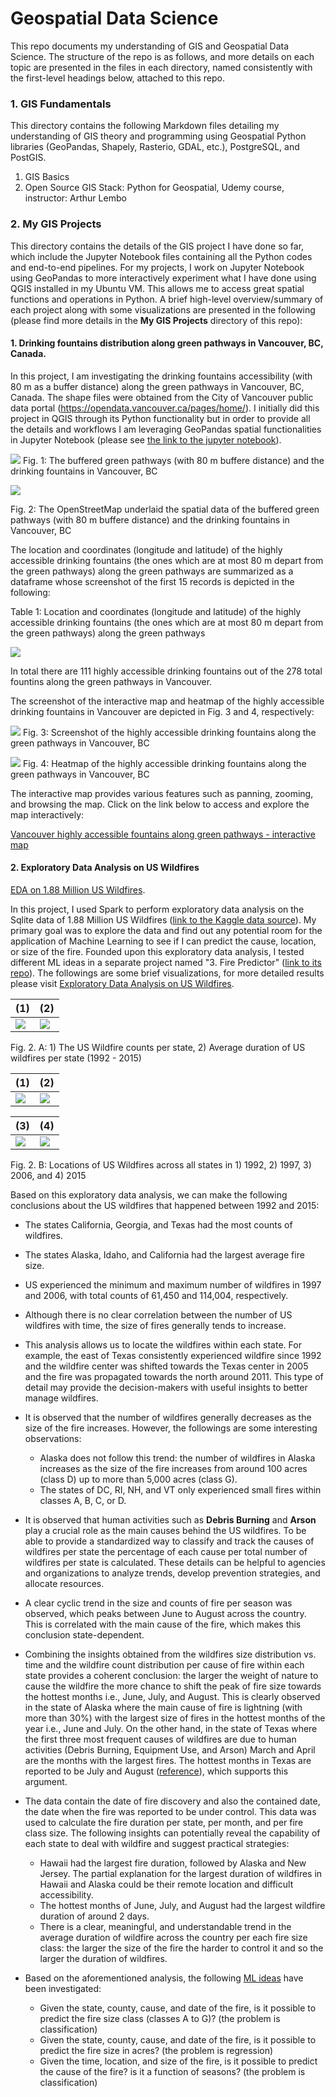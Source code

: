 # Geospatial Data Science

This repo documents my understanding of GIS and Geospatial Data Science. The structure of the repo is as follows, and more details on each topic are presented in the files in each directory, named consistently with the first-level headings below, attached to this repo.


### 1. GIS Fundamentals
This directory contains the following Markdown files detailing my understanding of GIS theory and programming using Geospatial Python libraries (GeoPandas, Shapely, Rasterio, GDAL, etc.), PostgreSQL, and PostGIS. 

1. GIS Basics
2. Open Source GIS Stack: Python for Geospatial, Udemy course, instructor: Arthur Lembo

### 2. My GIS Projects
This directory contains the details of the GIS project I have done so far, which include the Jupyter Notebook files containing all the Python codes and end-to-end pipelines. For my projects, I work on Jupyter Notebook using GeoPandas to more interactively experiment what I have done using QGIS installed in my Ubuntu VM. This allows me to access great spatial functions and operations in Python. A brief high-level overview/summary of each project along with some visualizations are presented in the following (please find more details in the **My GIS Projects** directory of this repo):

#### 1. Drinking fountains distribution along green pathways in Vancouver, BC, Canada. 

In this project, I am investigating the drinking fountains accessibility (with 80 m as a buffer distance) along the green pathways in Vancouver, BC, Canada. The shape files were obtained from the City of Vancouver public data portal (https://opendata.vancouver.ca/pages/home/). I initially did this project in QGIS through its Python functionality but in order to provide all the details and workflows I am leveraging GeoPandas spatial functionalities in Jupyter Notebook (please see [the link to the jupyter notebook](https://github.com/DanialArab/Geospatial_Data_Science/blob/main/My%20GIS%20Projects/Drinking%20fountains%20distribution%20-%20Vancouver%2C%20BC%2C%20Canada.ipynb)). 


![](https://github.com/DanialArab/Geospatial_Data_Science/blob/main/My%20GIS%20Projects/plots/80_m_buffered_greenways_plus_df.png)
Fig. 1: The buffered green pathways (with 80 m buffere distance) and the drinking fountains in Vancouver, BC


![](https://raw.githubusercontent.com/DanialArab/Geospatial_Data_Science/main/My%20GIS%20Projects/plots/80_m_buffered_greenways_plus_df_with_osm.png)

Fig. 2: The OpenStreetMap underlaid the spatial data of the buffered green pathways (with 80 m buffere distance) and the drinking fountains in Vancouver, BC

The location and coordinates (longitude and latitude) of the highly accessible drinking fountains (the ones which are at most 80 m depart from the green pathways) along the green pathways are summarized as a dataframe whose screenshot of the first 15 records is depicted in the following:

Table 1: Location and coordinates (longitude and latitude) of the highly accessible drinking fountains (the ones which are at most 80 m depart from the green pathways) along the green pathways

![](https://raw.githubusercontent.com/DanialArab/Geospatial_Data_Science/main/My%20GIS%20Projects/plots/fountains_within_buffer_dataframe.PNG)

In total there are 111 highly accessible drinking fountains out of the 278 total fountins along the green pathways in Vancouver. 

The screenshot of the interactive map and heatmap of the highly accessible drinking fountains in Vancouver are depicted in Fig. 3 and 4, respectively:

![](https://github.com/DanialArab/Geospatial_Data_Science/blob/main/My%20GIS%20Projects/plots/interactive_map_screenshot_2.png)
Fig. 3: Screenshot of the highly accessible drinking fountains along the green pathways in Vancouver, BC


![](https://github.com/DanialArab/Geospatial_Data_Science/blob/main/My%20GIS%20Projects/plots/heatmap_screenshot.png)
Fig. 4: Heatmap of the highly accessible drinking fountains along the green pathways in Vancouver, BC 

The interactive map provides various features such as panning, zooming, and browsing the map. Click on the link below to access and explore the map interactively:

[Vancouver highly accessible fountains along green pathways - interactive map](https://danialarab.github.io/interactive_map_drinking_fountain_Vancouver/)


#### 2. Exploratory Data Analysis on US Wildfires 

<a href="https://github.com/DanialArab/Geospatial_Data_Science/blob/main/My%20GIS%20Projects/2.%20Exploratory%20Data%20Analysis%20on%20US%20Wildfires/EDA%20on%201.88%20Million%20US%20Wildfires.ipynb" target="_blank" rel="noopener">EDA on 1.88 Million US Wildfires</a>. 

In this project, I used Spark to perform exploratory data analysis on the Sqlite data of 1.88 Million US Wildfires (<a href="https://www.kaggle.com/datasets/rtatman/188-million-us-wildfires/" target="_blank" rel="noopener">link to the Kaggle data source</a>). My primary goal was to explore the data and find out any potential room for the application of Machine Learning to see if I can predict the cause, location, or size of the fire. Founded upon this exploratory data analysis, I tested different ML ideas in a separate project named "3. Fire Predictor" (<a href="https://github.com/DanialArab/Geospatial_Data_Science/tree/main/My%20GIS%20Projects/3.%20Fire%20Predictor/" target="_blank" rel="noopener">link to its repo</a>). The followings are some brief visualizations, for more detailed results please visit <a href="https://github.com/DanialArab/Geospatial_Data_Science/blob/main/My%20GIS%20Projects/2.%20Exploratory%20Data%20Analysis%20on%20US%20Wildfires/README.md" target="_blank" rel="noopener">Exploratory Data Analysis on US Wildfires</a>.


|**(1)**|**(2)** | 
| -- | --| 
|![](https://github.com/DanialArab/Geospatial_Data_Science/blob/main/My%20GIS%20Projects/plots/Wildfire_counts_per_US_state_sorted.png)|![](https://github.com/DanialArab/Geospatial_Data_Science/blob/main/My%20GIS%20Projects/plots/Average_duration_of_wildfires_in_US_1992_to_2015.png)|

Fig. 2. A: 1) The US Wildfire counts per state, 2) Average duration of US wildfires per state (1992 - 2015) 


|**(1)**|**(2)** | 
| -- | --|
|![](https://github.com/DanialArab/Geospatial_Data_Science/blob/main/My%20GIS%20Projects/plots/Total_67975_Wildfires_in_US_1992.png)|![](https://github.com/DanialArab/Geospatial_Data_Science/blob/main/My%20GIS%20Projects/plots/Total_61450_Wildfires_in_US_1997.png)|


|**(3)**|**(4)** | 
| -- | --| 
|![](https://github.com/DanialArab/Geospatial_Data_Science/blob/main/My%20GIS%20Projects/plots/Total_114004_Wildfires_in_US_2006.png)|![](https://github.com/DanialArab/Geospatial_Data_Science/blob/main/My%20GIS%20Projects/plots/Total_74491_Wildfires_in_US_2015.png)|

Fig. 2. B: Locations of US Wildfires across all states in 1) 1992, 2) 1997, 3) 2006, and 4) 2015 

Based on this exploratory data analysis, we can make the following conclusions about the US wildfires that happened between 1992 and 2015:

+ The states California, Georgia, and Texas had the most counts of wildfires.
+ The states Alaska, Idaho, and California had the largest average fire size.
+ US experienced the minimum and maximum number of wildfires in 1997 and 2006, with total counts of 61,450 and 114,004, respectively. 
+ Although there is no clear correlation between the number of US wildfires with time, the size of fires generally tends to increase.
+ This analysis allows us to locate the wildfires within each state. For example, the east of Texas consistently experienced wildfire since 1992 and the wildfire center was shifted towards the Texas center in 2005 and the fire was propagated towards the north around 2011. This type of detail may provide the decision-makers with useful insights to better manage wildfires.
+ It is observed that the number of wildfires generally decreases as the size of the fire increases. However, the followings are some interesting observations:
    + Alaska does not follow this trend: the number of wildfires in Alaska increases as the size of the fire increases from around 100 acres (class D) up to more than 5,000 acres (class G).
    + The states of DC, RI, NH, and VT only experienced small fires within classes A, B, C, or D. 
+ It is observed that human activities such as **Debris Burning** and **Arson** play a crucial role as the main causes behind the US wildfires. To be able to provide a standardized way to classify and track the causes of wildfires per state the percentage of each cause per total number of wildfires per state is calculated. These details can be helpful to agencies and organizations to analyze trends, develop prevention strategies, and allocate resources.
+ A clear cyclic trend in the size and counts of fire per season was observed, which peaks between June to August across the country. This is correlated with the main cause of the fire, which makes this conclusion state-dependent. 
+ Combining the insights obtained from the wildfires size distribution vs. time and the wildfire count distribution per cause of fire within each state provides a coherent conclusion: the larger the weight of nature to cause the wildfire the more chance to shift the peak of fire size towards the hottest months i.e., June, July, and August. This is clearly observed in the state of Alaska where the main cause of fire is lightning (with more than 30%) with the largest size of fires in the hottest months of the year i.e., June and July. On the other hand, in the state of Texas where the first three most frequent causes of wildfires are due to human activities (Debris Burning, Equipment Use, and Arson) March and April are the months with the largest fires. The hottest months in Texas are reported to be July and August (<a href="https://spectrumlocalnews.com/tx/austin/weather/2022/06/30/the-hottest-part-of-the-year-across-texas#:~:text=The%20warmest%20month%20of%20the%20year%20is%20also%20August%2C%20with,daily%20high%20temperature%20of%2097" target="_blank" rel="noopener">reference</a>), which supports this argument.
+ The data contain the date of fire discovery and also the contained date, the date when the fire was reported to be under control. This data was used to calculate the fire duration per state, per month, and per fire class size. The following insights can potentially reveal the capability of each state to deal with wildfire and suggest practical strategies:
    + Hawaii had the largest fire duration, followed by Alaska and New Jersey. The partial explanation for the largest duration of wildfires in Hawaii and Alaska could be their remote location and difficult accessibility. 
    + The hottest months of June, July, and August had the largest wildfire duration of around 2 days. 
    + There is a clear, meaningful, and understandable trend in the average duration of wildfire across the country per each fire size class: the larger the size of the fire the harder to control it and so the larger the duration of wildfires.

+ Based on the aforementioned analysis, the following <a href="https://github.com/DanialArab/Geospatial_Data_Science/blob/main/My%20GIS%20Projects/3.%20Fire%20Predictor/README.md" target="_blank" rel="noopener">ML ideas</a> have been investigated:
    + Given the state, county, cause, and date of the fire, is it possible to predict the fire size class (classes A to G)? (the problem is classification)
    + Given the state, county, cause, and date of the fire, is it possible to predict the fire size in acres? (the problem is regression)
    + Given the time, location, and size of the fire, is it possible to predict the cause of the fire? is it a function of seasons? (the problem is classification)



